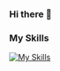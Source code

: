 ### Hi there 👋

### My Skills

[![My Skills](https://skillicons.dev/icons?i=bash,linux,nginx,docker,cs,java,js,ts,react,styledcomponents,html,css&perline=6)]()
<!--
**eduardo-ft-maia/eduardo-ft-maia** is a ✨ _special_ ✨ repository because its `README.md` (this file) appears on your GitHub profile.

Here are some ideas to get you started:

- 🔭 I’m currently working on ...
- 🌱 I’m currently learning ...
- 👯 I’m looking to collaborate on ...
- 🤔 I’m looking for help with ...
- 💬 Ask me about ...
- 📫 How to reach me: ...
- 😄 Pronouns: ...
- ⚡ Fun fact: ...
-->
